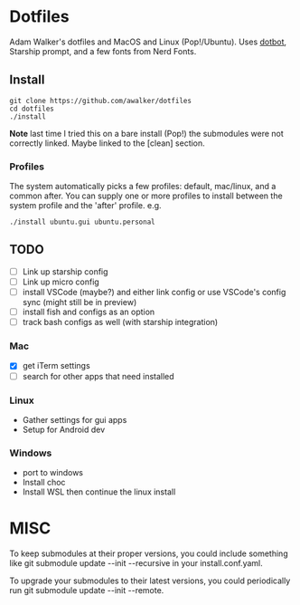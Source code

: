 # Dotfiles

Adam Walker's dotfiles and MacOS and Linux (Pop!/Ubuntu). Uses [dotbot](https://git.io/dotbot), Starship prompt, and a few fonts from Nerd Fonts.

## Install

    git clone https://github.com/awalker/dotfiles
    cd dotfiles
    ./install

**Note** last time I tried this on a bare install (Pop!) the submodules were not correctly linked. Maybe linked to the [clean] section.

### Profiles

The system automatically picks a few profiles: default, mac/linux, and a common after. You can supply one or more profiles to install between the system profile and the 'after' profile. e.g.

    ./install ubuntu.gui ubuntu.personal

## TODO

- [ ] Link up starship config
- [ ] Link up micro config
- [ ] install VSCode (maybe?) and either link config or use VSCode's config sync (might still be in preview)
- [ ] install fish and configs as an option
- [ ] track bash configs as well (with starship integration)

### Mac

- [x] get iTerm settings
- [ ] search for other apps that need installed

### Linux

- Gather settings for gui apps
- Setup for Android dev

### Windows

- port to windows
- Install choc
- Install WSL then continue the linux install

# MISC

To keep submodules at their proper versions, you could include something like git submodule update --init --recursive in your install.conf.yaml.

To upgrade your submodules to their latest versions, you could periodically run git submodule update --init --remote.
